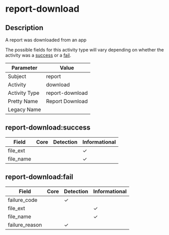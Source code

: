 report-download
===============

Description
-----------
A report was downloaded from an app

The possible fields for this activity type will vary depending on whether the activity was a [success](#report-downloadsuccess) or a [fail](#report-downloadfail).

| Parameter     | Value           |
| ------------- | --------------- |
| Subject       | report          |
| Activity      | download        |
| Activity Type | report-download |
| Pretty Name   | Report Download |
| Legacy Name   |                 |

report-download:success
-----------------------

| Field     | Core | Detection | Informational |
| --------- | ---- | --------- | ------------- |
| file_ext  |      |           | &#10003;      |
| file_name |      |           | &#10003;      |

report-download:fail
--------------------

| Field          | Core | Detection | Informational |
| -------------- | ---- | --------- | ------------- |
| failure_code   |      | &#10003;  |               |
| file_ext       |      |           | &#10003;      |
| file_name      |      |           | &#10003;      |
| failure_reason |      | &#10003;  |               |